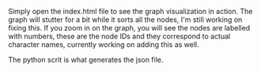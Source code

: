 Simply open the index.html file to see the graph visualization in action. The graph will stutter for a bit while it sorts all the nodes, I'm still working on fixing this. If you zoom in on the graph, you will see the nodes are labelled with numbers, these are the node IDs and they correspond to actual character names, currently working on adding this as well.

The python scrit is what generates the json file.
